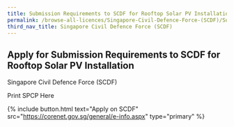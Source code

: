 ```yaml
---
title: Submission Requirements to SCDF for Rooftop Solar PV Installation
permalink: /browse-all-licences/Singapore-Civil-Defence-Force-(SCDF)/Submission-Requirements-to-SCDF-for-Rooftop-Solar-PV-Installation
third_nav_title: Singapore Civil Defence Force (SCDF)
---
```


## Apply for Submission Requirements to SCDF for Rooftop Solar PV Installation

Singapore Civil Defence Force (SCDF)

Print SPCP Here

{% include button.html text="Apply on SCDF" src="https://corenet.gov.sg/general/e-info.aspx" type="primary" %}
